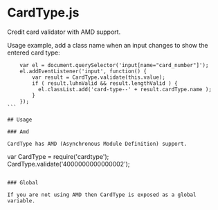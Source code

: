 # CardType.js

Credit card validator with AMD support.

Usage example, add a class name when an input changes to show the entered card type:

````
    var el = document.querySelector('input[name="card_number"]');
    el.addEventListener('input', function() {
        var result = CardType.validate(this.value);
        if ( result.luhnValid && result.lengthValid ) {
          el.classList.add('card-type--' + result.cardType.name );
        }
    });
```

## Usage

### Amd

CardType has AMD (Asynchronous Module Definition) support.

````
var CardType = require('cardtype');
CardType.validate('4000000000000002');
````

### Global

If you are not using AMD then CardType is exposed as a global variable.

````
<script src='/path/to/cardtype.js'></script>
<script>
    CardType.validate('4000000000000002');
</script>
````
